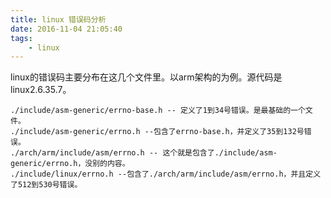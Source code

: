 ```yaml
---
title: linux 错误码分析
date: 2016-11-04 21:05:40
tags:
	- linux
---
```

linux的错误码主要分布在这几个文件里。以arm架构的为例。源代码是linux2.6.35.7。
```
./include/asm-generic/errno-base.h -- 定义了1到34号错误。是最基础的一个文件。
./include/asm-generic/errno.h --包含了errno-base.h，并定义了35到132号错误。
./arch/arm/include/asm/errno.h -- 这个就是包含了./include/asm-generic/errno.h，没别的内容。
./include/linux/errno.h --包含了./arch/arm/include/asm/errno.h，并且定义了512到530号错误。
```


